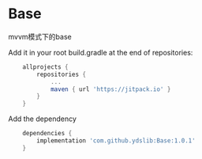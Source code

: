 # Base

mvvm模式下的base

Add it in your root build.gradle at the end of repositories:

```groovy
    allprojects {
        repositories {
            ...
            maven { url 'https://jitpack.io' }
        }
    }
```

Add the dependency

```groovy
    dependencies {
        implementation 'com.github.ydslib:Base:1.0.1'
    }
```
